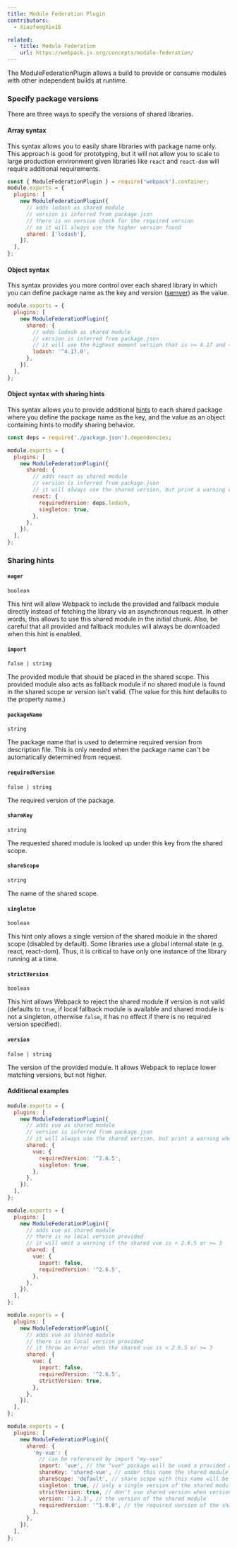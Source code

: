 ```yaml
---
title: Module Federation Plugin
contributors:
  - XiaofengXie16

related:
  - title: Module Federation
    url: https://webpack.js.org/concepts/module-federation/
---
```


The ModuleFederationPlugin allows a build to provide or consume modules with other independent builds at runtime.

### Specify package versions

There are three ways to specify the versions of shared libraries.

#### Array syntax

This syntax allows you to easily share libraries with package name only. This approach is good for prototyping, but it will not allow you to scale to large production environment given libraries like `react` and `react-dom` will require additional requirements.

```js
const { ModuleFederationPlugin } = require('webpack').container;
module.exports = {
  plugins: [
    new ModuleFederationPlugin({
      // adds lodash as shared module
      // version is inferred from package.json
      // there is no version check for the required version
      // so it will always use the higher version found
      shared: ['lodash'],
    }),
  ],
};
```

#### Object syntax

This syntax provides you more control over each shared library in which you can define package name as the key and version ([semver](https://semver.org/)) as the value.

```js
module.exports = {
  plugins: [
    new ModuleFederationPlugin({
      shared: {
        // adds lodash as shared module
        // version is inferred from package.json
        // it will use the highest moment version that is >= 4.17 and < 5
        lodash: '^4.17.0',
      },
    }),
  ],
};
```

#### Object syntax with sharing hints

This syntax allows you to provide additional [hints](#sharing-hints) to each shared package where you define the package name as the key, and the value as an object containing hints to modify sharing behavior.

```js
const deps = require('./package.json').dependencies;

module.exports = {
  plugins: [
    new ModuleFederationPlugin({
      shared: {
        // adds react as shared module
        // version is inferred from package.json
        // it will always use the shared version, but print a warning when the shared lodash is < 4.17 or >= 5
        react: {
          requiredVersion: deps.lodash,
          singleton: true,
        },
      },
    }),
  ],
};
```

### Sharing hints

#### **`eager`**

`boolean`

This hint will allow Webpack to include the provided and fallback module directly instead of fetching the library via an asynchronous request. In other words, this allows to use this shared module in the initial chunk. Also, be careful that all provided and fallback modules will always be downloaded when this hint is enabled.

#### **`import`**

`false | string`

The provided module that should be placed in the shared scope. This provided module also acts as fallback module if no shared module is found in the shared scope or version isn't valid. (The value for this hint defaults to the property name.)

#### **`packageName`**

`string`

The package name that is used to determine required version from description file. This is only needed when the package name can't be automatically determined from request.

#### **`requiredVersion`**

`false | string`

The required version of the package.

#### **`shareKey`**

`string`

The requested shared module is looked up under this key from the shared scope.

#### **`shareScope`**

`string`

The name of the shared scope.

#### **`singleton`**

`boolean`

This hint only allows a single version of the shared module in the shared scope (disabled by default). Some libraries use a global internal state (e.g. react, react-dom). Thus, it is critical to have only one instance of the library running at a time.

#### **`strictVersion`**

`boolean`

This hint allows Webpack to reject the shared module if version is not valid (defaults to `true`, if local fallback module is available and shared module is not a singleton, otherwise `false`, it has no effect if there is no required version specified).

#### **`version`**

`false | string`

The version of the provided module. It allows Webpack to replace lower matching versions, but not higher.

#### **Additional examples**

```js
module.exports = {
  plugins: [
    new ModuleFederationPlugin({
      // adds vue as shared module
      // version is inferred from package.json
      // it will always use the shared version, but print a warning when the shared vue is < 2.6.5 or >= 3
      shared: {
        vue: {
          requiredVersion: '^2.6.5',
          singleton: true,
        },
      },
    }),
  ],
};
```

```js
module.exports = {
  plugins: [
    new ModuleFederationPlugin({
      // adds vue as shared module
      // there is no local version provided
      // it will emit a warning if the shared vue is < 2.6.5 or >= 3
      shared: {
        vue: {
          import: false,
          requiredVersion: '^2.6.5',
        },
      },
    }),
  ],
};
```

```js
module.exports = {
  plugins: [
    new ModuleFederationPlugin({
      // adds vue as shared module
      // there is no local version provided
      // it throw an error when the shared vue is < 2.6.5 or >= 3
      shared: {
        vue: {
          import: false,
          requiredVersion: '^2.6.5',
          strictVersion: true,
        },
      },
    }),
  ],
};
```

```js
module.exports = {
  plugins: [
    new ModuleFederationPlugin({
      shared: {
        'my-vue': {
          // can be referenced by import "my-vue"
          import: 'vue', // the "vue" package will be used a provided and fallback module
          shareKey: 'shared-vue', // under this name the shared module will be placed in the share scope
          shareScope: 'default', // share scope with this name will be used
          singleton: true, // only a single version of the shared module is allowed
          strictVersion: true, // don't use shared version when version isn't valid. Singleton or modules without fallback will throw, otherwise fallback is used
          version: '1.2.3', // the version of the shared module
          requiredVersion: '^1.0.0', // the required version of the shared module
        },
      },
    }),
  ],
};
```
